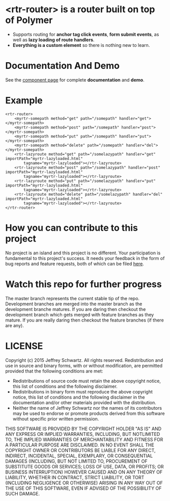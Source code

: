 &lt;rtr-router&gt; is a router built on top of Polymer
======================================================
* Supports routing for <b>anchor tag click events</b>, <b>form submit events</b>, as well as <b>lazy loading of route handlers</b>.
* <b>Everything is a custom element</b> so there is nothing new to learn.

Documentation And Demo
======================
See the [component page](http://jeffschwartz.github.io/rtr/components/rtr/) for complete <b>documentation</b> and <b>demo</b>.

Example
=======
    <rtr-router>
        <myrtr-somepath method="get" path="/somepath" handler="get"></myrtr-somepath>
        <myrtr-somepath method="post" path="/somepath" handler="post"></myrtr-somepath>
        <myrtr-somepath method="put" path="/somepath" handler="put"></myrtr-somepath>
        <myrtr-somepath method="delete" path="/somepath" handler="del"></myrtr-somepath>
        <rtr-lazyroute method="get" path="/somelazypath" handler="get" importPath="myrtr-lazyloaded.html"
            tagname="myrtr-lazyloaded"></rtr-lazyroute>
        <rtr-lazyroute method="post" path="/somelazypath" handler="post" importPath="myrtr-lazyloaded.html"
            tagname="myrtr-lazyloaded"></rtr-lazyroute>
        <rtr-lazyroute method="put" path="/somelazypath" handler="put" importPath="myrtr-lazyloaded.html"
            tagname="myrtr-lazyloaded"></rtr-lazyroute>
        <rtr-lazyroute method="delete" path="/somelazypath" handler="del" importPath="myrtr-lazyloaded.html"
            tagname="myrtr-lazyloaded"></rtr-lazyroute>
    </rtr-router>

How you can contribute to this project
======================================
No project is an island and this project is no different. Your participation is fundamental to this project's success. It needs your feedback in the form of bug reports and feature requests, both of which can be filed [here](https://github.com/jeffschwartz/rtr/issues).

Watch this repo for further progress
=====================================
The master branch represents the current stable tip of the repo. Development branches are merged into the master branch as the development branche matures. If you are daring then checkout the development branch which gets merged with feature branches as they mature. If you are really daring then checkout the feature branches (if there are any).

LICENSE
=======
Copyright (c) 2015 Jeffrey Schwartz. All rights reserved.
Redistribution and use in source and binary forms, with or without
modification, are permitted provided that the following conditions are met:
* Redistributions of source code must retain the above copyright
notice, this list of conditions and the following disclaimer.
* Redistributions in binary form must reproduce the above copyright notice, this list of conditions and the following disclaimer in the documentation and/or other materials provided with the distribution.
* Neither the name of Jeffrey Schwartz nor the names of its contributors may be used to endorse or promote products derived from this software without specific prior written permission.

THIS SOFTWARE IS PROVIDED BY THE COPYRIGHT HOLDER "AS IS" AND ANY EXPRESS OR IMPLIED WARRANTIES, INCLUDING, BUT NOTLIMITED TO, THE IMPLIED WARRANTIES OF MERCHANTABILITY AND FITNESS FOR A PARTICULAR PURPOSE ARE DISCLAIMED. IN NO EVENT SHALL THE COPYRIGHT OWNER OR CONTRIBUTORS BE LIABLE FOR ANY DIRECT, INDIRECT, INCIDENTAL, SPECIAL, EXEMPLARY, OR CONSEQUENTIAL DAMAGES (INCLUDING, BUT NOT LIMITED TO, PROCUREMENT OF SUBSTITUTE GOODS OR SERVICES; LOSS OF USE, DATA, OR PROFITS; OR BUSINESS INTERRUPTION) HOWEVER CAUSED AND ON ANY THEORY OF LIABILITY, WHETHER IN CONTRACT, STRICT LIABILITY, OR TORT (INCLUDING NEGLIGENCE OR OTHERWISE) ARISING IN ANY WAY OUT OF THE USE OF THIS SOFTWARE, EVEN IF ADVISED OF THE POSSIBILITY OF SUCH DAMAGE.
